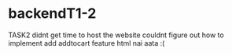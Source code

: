 
# backendT1-2
TASK2 
didnt get time to host the website 
couldnt figure out how to  implement add addtocart feature 
html nai aata :(
